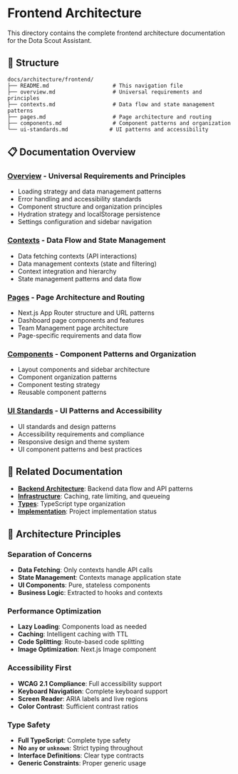 # Frontend Architecture

This directory contains the complete frontend architecture documentation for the Dota Scout Assistant.

## 📁 Structure

```
docs/architecture/frontend/
├── README.md                    # This navigation file
├── overview.md                  # Universal requirements and principles
├── contexts.md                  # Data flow and state management patterns
├── pages.md                     # Page architecture and routing
├── components.md                # Component patterns and organization
└── ui-standards.md             # UI patterns and accessibility
```

## 📋 Documentation Overview

### **[Overview](./overview.md)** - Universal Requirements and Principles
- Loading strategy and data management patterns
- Error handling and accessibility standards
- Component structure and organization principles
- Hydration strategy and localStorage persistence
- Settings configuration and sidebar navigation

### **[Contexts](./contexts.md)** - Data Flow and State Management
- Data fetching contexts (API interactions)
- Data management contexts (state and filtering)
- Context integration and hierarchy
- State management patterns and data flow

### **[Pages](./pages.md)** - Page Architecture and Routing
- Next.js App Router structure and URL patterns
- Dashboard page components and features
- Team Management page architecture
- Page-specific requirements and data flow

### **[Components](./components.md)** - Component Patterns and Organization
- Layout components and sidebar architecture
- Component organization patterns
- Component testing strategy
- Reusable component patterns

### **[UI Standards](./ui-standards.md)** - UI Patterns and Accessibility
- UI standards and design patterns
- Accessibility requirements and compliance
- Responsive design and theme system
- UI component patterns and best practices

## 🔗 Related Documentation

- **[Backend Architecture](../backend/)**: Backend data flow and API patterns
- **[Infrastructure](../infrastructure/)**: Caching, rate limiting, and queueing
- **[Types](../types/)**: TypeScript type organization
- **[Implementation](../implementation/)**: Project implementation status

## 🎯 Architecture Principles

### **Separation of Concerns**
- **Data Fetching**: Only contexts handle API calls
- **State Management**: Contexts manage application state
- **UI Components**: Pure, stateless components
- **Business Logic**: Extracted to hooks and contexts

### **Performance Optimization**
- **Lazy Loading**: Components load as needed
- **Caching**: Intelligent caching with TTL
- **Code Splitting**: Route-based code splitting
- **Image Optimization**: Next.js Image component

### **Accessibility First**
- **WCAG 2.1 Compliance**: Full accessibility support
- **Keyboard Navigation**: Complete keyboard support
- **Screen Reader**: ARIA labels and live regions
- **Color Contrast**: Sufficient contrast ratios

### **Type Safety**
- **Full TypeScript**: Complete type safety
- **No `any` or `unknown`**: Strict typing throughout
- **Interface Definitions**: Clear type contracts
- **Generic Constraints**: Proper generic usage 